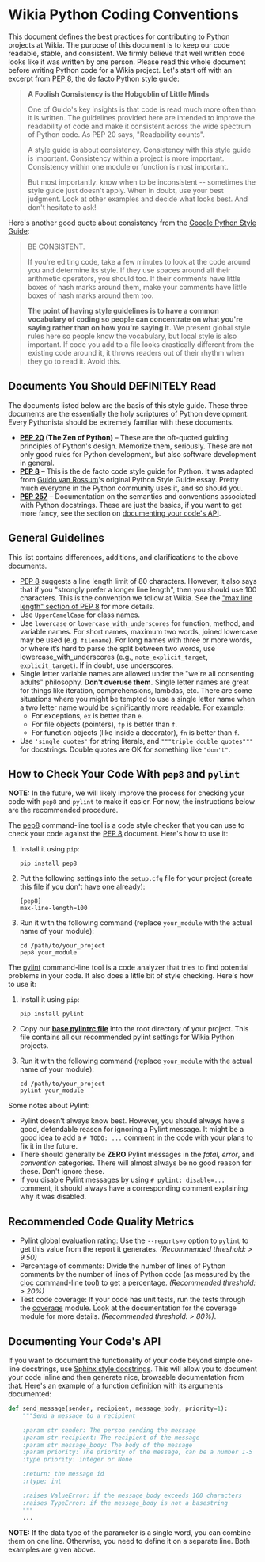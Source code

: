 # Wikia Python Coding Conventions

This document defines the best practices for contributing to Python projects at Wikia. The purpose
of this document is to keep our code readable, stable, and consistent. We firmly believe that well
written code looks like it was written by one person. Please read this whole document before writing
Python code for a Wikia project. Let's start off with an excerpt from [PEP 8], the de facto Python
style guide:

> **A Foolish Consistency is the Hobgoblin of Little Minds**
>
> One of Guido's key insights is that code is read much more often than it is written. The
> guidelines provided here are intended to improve the readability of code and make it consistent
> across the wide spectrum of Python code. As PEP 20 says, "Readability counts".
>
> A style guide is about consistency. Consistency with this style guide is important. Consistency
> within a project is more important. Consistency within one module or function is most important.
>
> But most importantly: know when to be inconsistent -- sometimes the style guide just doesn't
> apply. When in doubt, use your best judgment. Look at other examples and decide what looks best.
> And don't hesitate to ask!

Here's another good quote about consistency from the [Google Python Style Guide]:

> BE CONSISTENT.
>
> If you're editing code, take a few minutes to look at the code around you and determine its style.
> If they use spaces around all their arithmetic operators, you should too. If their comments have
> little boxes of hash marks around them, make your comments have little boxes of hash marks around
> them too.
>
> **The point of having style guidelines is to have a common vocabulary of coding so people can
> concentrate on what you're saying rather than on how you're saying it.** We present global style
> rules here so people know the vocabulary, but local style is also important. If code you add to a
> file looks drastically different from the existing code around it, it throws readers out of their
> rhythm when they go to read it. Avoid this.

## Documents You Should DEFINITELY Read

The documents listed below are the basis of this style guide. These three documents are the
essentially the holy scriptures of Python development. Every Pythonista should be extremely familiar
with these documents.

* **[PEP 20] \(The Zen of Python\)** – These are the oft-quoted guiding principles of Python's
  design. Memorize them, seriously. These are not only good rules for Python development, but also
  software development in general.
* **[PEP 8]** – This is the de facto code style guide for Python. It was adapted from
  [Guido van Rossum]'s original Python Style Guide essay. Pretty much everyone in the Python
  community uses it, and so should you.
* **[PEP 257]** – Documentation on the semantics and conventions associated with Python docstrings.
  These are just the basics, if you want to get more fancy, see the section on
  [documenting your code's API](#documenting-your-codes-api).

## General Guidelines

This list contains differences, additions, and clarifications to the above documents.

* [PEP 8] suggests a line length limit of 80 characters. However, it also says that if you "strongly
  prefer a longer line length", then you should use 100 characters. This is the convention we follow
  at Wikia. See the ["max line length" section of PEP 8] for more details.
* Use `UpperCamelCase` for class names.
* Use `lowercase` or `lowercase_with_underscores` for function, method, and variable names. For
  short names, maximum two words, joined lowercase may be used (e.g. `filename`). For long names
  with three or more words, or where it’s hard to parse the split between two words, use
  lowercase_with_underscores (e.g., `note_explicit_target`, `explicit_target`). If in doubt, use
  underscores.
* Single letter variable names are allowed under the "we're all consenting adults" philosophy.
  **Don't overuse them.** Single letter names are great for things like iteration, comprehensions,
  lambdas, etc. There are some situations where you might be tempted to use a single letter name
  when a two letter name would be significantly more readable. For example:
    * For exceptions, `ex` is better than `e`.
    * For file objects (pointers), `fp` is better than `f`.
    * For function objects (like inside a decorator), `fn` is better than `f`.
* Use `'single quotes'` for string literals, and `"""triple double quotes"""` for docstrings. Double
  quotes are OK for something like `"don't"`.

## How to Check Your Code With `pep8` and `pylint`

**NOTE:** In the future, we will likely improve the process for checking your code with `pep8` and
`pylint` to make it easier. For now, the instructions below are the recommended procedure.

The [pep8] command-line tool is a code style checker that you can use to check your code against
the [PEP 8] document. Here's how to use it:

1. Install it using `pip`:

   ```
   pip install pep8
   ```

1. Put the following settings into the `setup.cfg` file for your project (create this file if you
   don't have one already):

   ```
   [pep8]
   max-line-length=100
   ```

1. Run it with the following command (replace `your_module` with the actual name of your module):

   ```
   cd /path/to/your_project
   pep8 your_module
   ```

The [pylint] command-line tool is a code analyzer that tries to find potential problems in your
code. It also does a little bit of style checking. Here's how to use it:

1. Install it using `pip`:

   ```
   pip install pylint
   ```

1. Copy our **[base pylintrc file]** into the root directory of your project. This file contains all
   our recommended pylint settings for Wikia Python projects.
1. Run it with the following command (replace `your_module` with the actual name of your module):

   ```
   cd /path/to/your_project
   pylint your_module
   ```

Some notes about Pylint:

* Pylint doesn't always know best. However, you should always have a good, defendable reason for
  ignoring a Pylint message. It might be a good idea to add a `# TODO: ...` comment in the code with
  your plans to fix it in the future.
* There should generally be **ZERO** Pylint messages in the _fatal_, _error_, and _convention_
  categories. There will almost always be no good reason for these. Don't ignore these.
* If you disable Pylint messages by using `# pylint: disable=...` comment, it should always have a
  corresponding comment explaining why it was disabled.

## Recommended Code Quality Metrics

* Pylint global evaluation rating: Use the `--reports=y` option to `pylint` to get this value
  from the report it generates. _(Recommended threshold: > 9.50)_
* Percentage of comments: Divide the number of lines of Python comments by the number of lines
  of Python code (as measured by the [cloc] command-line tool) to get a percentage.
  _(Recommended threshold: > 20%)_
* Test code coverage: If your code has unit tests, run the tests through the [coverage] module. Look
  at the documentation for the coverage module for more details. _(Recommended threshold: > 80%)_.

## Documenting Your Code's API

If you want to document the functionality of your code beyond simple one-line docstrings, use
[Sphinx style docstrings]. This will allow you to document your code inline and then generate nice,
browsable documentation from that. Here's an example of a function definition with its arguments
documented:

```python
def send_message(sender, recipient, message_body, priority=1):
    """Send a message to a recipient

    :param str sender: The person sending the message
    :param str recipient: The recipient of the message
    :param str message_body: The body of the message
    :param priority: The priority of the message, can be a number 1-5
    :type priority: integer or None

    :return: the message id
    :rtype: int

    :raises ValueError: if the message_body exceeds 160 characters
    :raises TypeError: if the message_body is not a basestring
    """
    ...
```

**NOTE:** If the data type of the parameter is a single word, you can combine them on one line.
Otherwise, you need to define it on a separate line. Both examples are given above.


[Google Python Style Guide]: http://google-styleguide.googlecode.com/svn/trunk/pyguide.html
[PEP 8]: http://www.python.org/dev/peps/pep-0008/
[PEP 20]: http://www.python.org/dev/peps/pep-0020/
[PEP 257]: http://www.python.org/dev/peps/pep-0257/
[Guido van Rossum]: http://en.wikipedia.org/wiki/Guido_van_Rossum
["max line length" section of PEP 8]: http://legacy.python.org/dev/peps/pep-0008/#maximum-line-length
[Sphinx style docstrings]: http://sphinx-doc.org/domains.html#signatures
[pep8]: https://github.com/jcrocholl/pep8
[pylint]: http://www.pylint.org/
[base pylintrc file]: https://github.com/Wikia/guidelines/blob/master/Python/pylintrc
[cloc]: http://cloc.sourceforge.net/
[coverage]: http://nedbatchelder.com/code/coverage/
